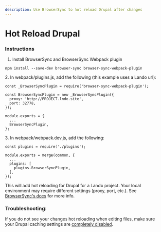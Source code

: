 ```yaml
---
description: Use BrowserSync to hot reload Drupal after changes
---
```


# Hot Reload Drupal

### Instructions

1. Install BrowserSync and BrowserSync Webpack plugin

```
npm install --save-dev browser-sync browser-sync-webpack-plugin
```

&#x20;   2\.  In webpack/plugins.js, add the following (this example uses a Lando url):

```
const _BrowserSyncPlugin = require('browser-sync-webpack-plugin');

const BrowserSyncPlugin = new _BrowserSyncPlugin({
  proxy: 'http://PROJECT.lndo.site',
  port: 32778,
});

module.exports = {
  ...
  BrowserSyncPlugin,
};

```

&#x20;   3\. In webpack/webpack.dev.js, add the following:

```
const plugins = require('./plugins');

module.exports = merge(common, {
  ...
  plugins: [
    plugins.BrowserSyncPlugin,
  ],
});
```

This will add hot reloading for Drupal for a Lando project. Your local environment may require different settings (proxy, port, etc.). See [BrowserSync's docs](https://www.browsersync.io/docs/) for more info.

### Troubleshooting:

If you do not see your changes hot reloading when editing files, make sure your Drupal caching settings are [completely disabled](https://www.drupal.org/node/2598914).&#x20;

